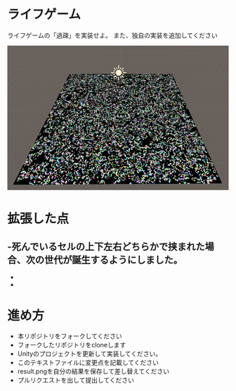 # ライフゲーム

ライフゲームの「過疎」を実装せよ。
また、独自の実装を追加してください

![結果画像](result.png)

# 拡張した点

-死んでいるセルの上下左右どちらかで挟まれた場合、次の世代が誕生するようにしました。
-
-
-

# 進め方

- 本リポジトリをフォークしてください
- フォークしたリポジトリをcloneします
- Unityのプロジェクトを更新して実装してください。
- このテキストファイルに変更点を記載してください
- result.pngを自分の結果を保存して差し替えてください
- プルリクエストを出して提出してください
